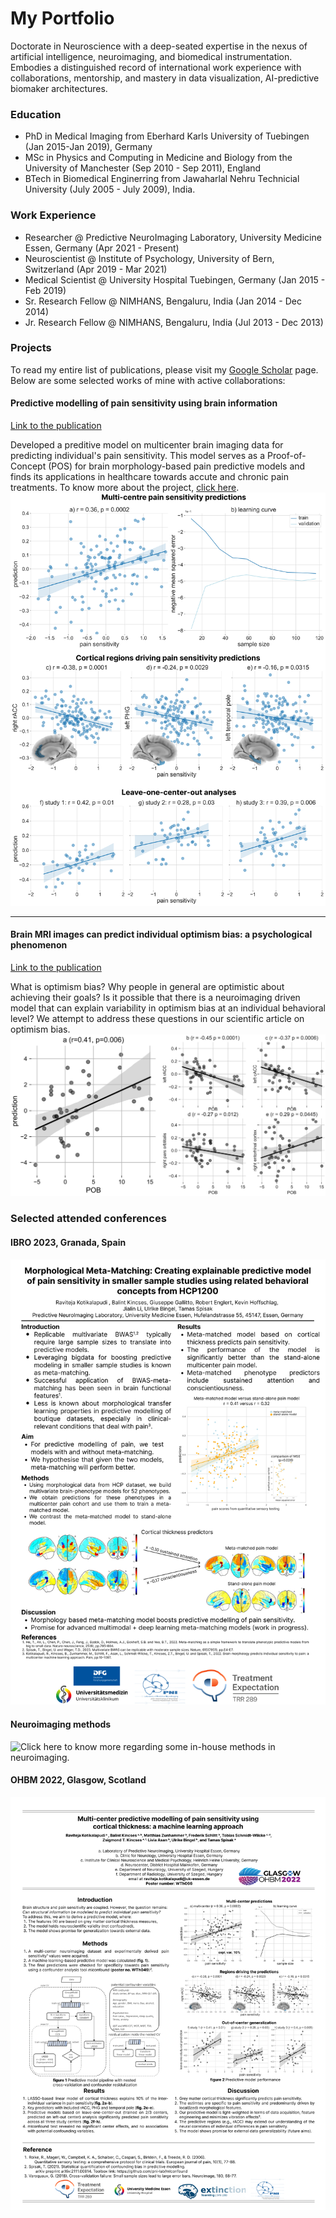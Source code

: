 # My Portfolio
Doctorate in Neuroscience with a deep-seated expertise in the nexus of artificial intelligence, neuroimaging, 
and biomedical instrumentation. Embodies a distinguished record of international work experience with collaborations, mentorship, 
and mastery in data visualization, AI-predictive biomaker architectures.

### Education
- PhD in Medical Imaging from Eberhard Karls University of Tuebingen (Jan 2015-Jan 2019), Germany
- MSc in Physics and Computing in Medicine and Biology from the University of Manchester (Sep 2010 - Sep 2011), England
- BTech in Biomedical Enginerring from Jawaharlal Nehru Technicial University (July 2005 - July 2009), India.
  
### Work Experience
- Researcher @ Predictive NeuroImaging Laboratory, University Medicine Essen, Germany (Apr 2021 - Present)
- Neuroscientist @ Institute of Psychology, University of Bern, Switzerland (Apr 2019 - Mar 2021)
- Medical Scientist @ University Hospital Tuebingen, Germany (Jan 2015 - Feb 2019)
- Sr. Research Fellow @ NIMHANS, Bengaluru, India (Jan 2014 - Dec 2014)
- Jr. Research Fellow @ NIMHANS, Bengaluru, India (Jul 2013 - Dec 2013)

### Projects 
To read my entire list of publications, please visit my [Google Scholar](https://scholar.google.de/citations?user=J4IiWQMAAAAJ&hl=en&oi=ao) page. Below are some selected works of mine with active collaborations:
#### Predictive modelling of pain sensitivity using brain information  
[Link to the publication](https://journals.lww.com/pain/fulltext/9900/brain_morphology_predicts_individual_sensitivity.323.aspx)   

Developed a preditive model on multicenter brain imaging data for predicting individual's pain sensitivity. This model 
serves as a Proof-of-Concept (POS) for brain morphology-based pain predictive models and finds its applications in healthcare towards accute and chronic pain treatments. To know more about the project, [click here](https://github.com/pni-lab/ctp-signature).
![](/assets/img/main_fig.jpg)

---
#### Brain MRI images can predict individual optimism bias: a psychological phenomenon  
[Link to the publication](https://www.ncbi.nlm.nih.gov/pmc/articles/PMC9822990/)   

What is optimism bias? Why people in general are optimistic about achieving their goals? Is it possible that there is a neuroimaging driven model that can explain variability in optimism bias at an individual behavioral level? We attempt to address these questions in our scientific article on optimism bias.
![](/assets/img/41598_2022_26550_Fig3_HTML.png)

### Selected attended conferences
#### IBRO 2023, Granada, Spain  
![](/assets/img/IBRO23_RK.jpg)

#### Neuroimaging methods
![Click here](https://rkotikalapudi.github.io/clusterDocs/) to know more regarding some in-house methods in neuroimaging.

#### OHBM 2022, Glasgow, Scotland
![](/assets/img/OHBM2022_RK.jpg)  


